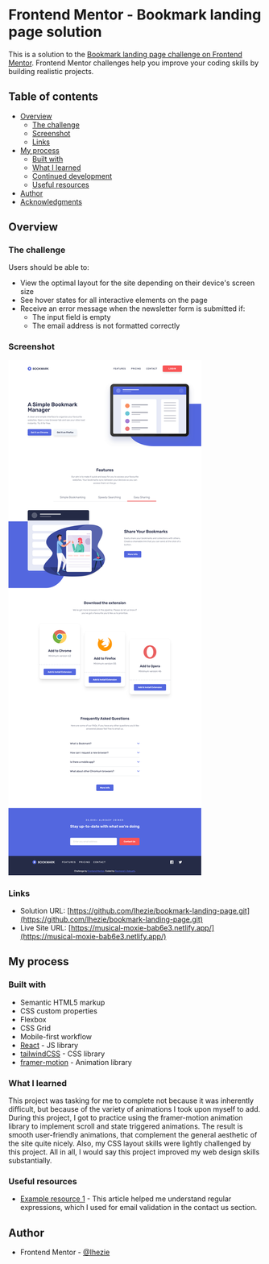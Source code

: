 # Frontend Mentor - Bookmark landing page solution

This is a solution to the [Bookmark landing page challenge on Frontend Mentor](https://www.frontendmentor.io/challenges/bookmark-landing-page-5d0b588a9edda32581d29158). Frontend Mentor challenges help you improve your coding skills by building realistic projects. 

## Table of contents

- [Overview](#overview)
  - [The challenge](#the-challenge)
  - [Screenshot](#screenshot)
  - [Links](#links)
- [My process](#my-process)
  - [Built with](#built-with)
  - [What I learned](#what-i-learned)
  - [Continued development](#continued-development)
  - [Useful resources](#useful-resources)
- [Author](#author)
- [Acknowledgments](#acknowledgments)

## Overview

### The challenge

Users should be able to:

- View the optimal layout for the site depending on their device's screen size
- See hover states for all interactive elements on the page
- Receive an error message when the newsletter form is submitted if:
  - The input field is empty
  - The email address is not formatted correctly

### Screenshot

![](./screenshot.png)

### Links

- Solution URL: [https://github.com/Ihezie/bookmark-landing-page.git](https://github.com/Ihezie/bookmark-landing-page.git)
- Live Site URL: [https://musical-moxie-bab6e3.netlify.app/](https://musical-moxie-bab6e3.netlify.app/)

## My process

### Built with

- Semantic HTML5 markup
- CSS custom properties
- Flexbox
- CSS Grid
- Mobile-first workflow
- [React](https://reactjs.org/) - JS library
- [tailwindCSS](https://tailwindcss.com/) - CSS library
- [framer-motion](https://www.framer.com/motion/) - Animation library

### What I learned
This project was tasking for me to complete not because it was inherently difficult, but because of the variety of animations I took upon myself to add. During this project, I got to practice using the framer-motion animation library to implement scroll and state triggered animations. The result is smooth user-friendly animations, that complement the general aesthetic of the site quite nicely. Also, my CSS layout skills were lightly challenged by this project. All in all, I would say this project improved my web design skills substantially.

### Useful resources

- [Example resource 1](https://www.freecodecamp.org/news/regular-expressions-for-beginners/) - This article helped me understand regular expressions, which I used for email validation in the contact us section.

## Author
- Frontend Mentor - [@Ihezie](https://www.frontendmentor.io/profile/Ihezie)
